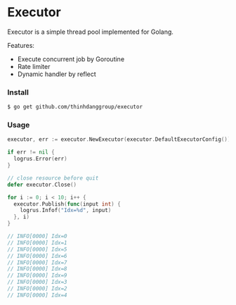 # Executor

Executor is a simple thread pool implemented for Golang.

Features:

- Execute concurrent job by Goroutine
- Rate limiter
- Dynamic handler by reflect

### Install

```bash
$ go get github.com/thinhdanggroup/executor
```

### Usage

```go
executor, err := executor.NewExecutor(executor.DefaultExecutorConfig())

if err != nil {
  logrus.Error(err)
}

// close resource before quit
defer executor.Close()

for i := 0; i < 10; i++ {
  executor.Publish(func(input int) {
    logrus.Infof("Idx=%d", input)
  }, i)
}

// INFO[0000] Idx=0                                        
// INFO[0000] Idx=1                                        
// INFO[0000] Idx=5                                        
// INFO[0000] Idx=6                                        
// INFO[0000] Idx=7                                        
// INFO[0000] Idx=8                                        
// INFO[0000] Idx=9                                        
// INFO[0000] Idx=3                                        
// INFO[0000] Idx=2                                        
// INFO[0000] Idx=4
```
